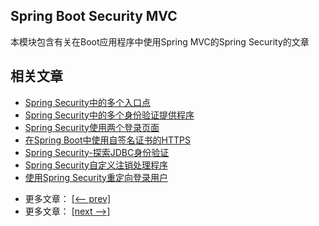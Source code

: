 ## Spring Boot Security MVC

本模块包含有关在Boot应用程序中使用Spring MVC的Spring Security的文章

## 相关文章

+ [Spring Security中的多个入口点](http://tu-yucheng.github.io/springsecurity/2023/05/17/spring-security-multiple-entry-points.html)
+ [Spring Security中的多个身份验证提供程序](http://tu-yucheng.github.io/springsecurity/2023/05/17/spring-security-multiple-auth-providers.html)
+ [Spring Security使用两个登录页面](http://tu-yucheng.github.io/springsecurity/2023/05/17/spring-security-two-login-pages.html)
+ [在Spring Boot中使用自签名证书的HTTPS](http://tu-yucheng.github.io/springsecurity/2023/05/17/spring-boot-https-self-signed-certificate.html)
+ [Spring Security-探索JDBC身份验证](http://tu-yucheng.github.io/springsecurity/2023/05/17/spring-security-jdbc-authentication.html)
+ [Spring Security自定义注销处理程序](http://tu-yucheng.github.io/springsecurity/2023/05/17/spring-security-custom-logout-handler.html)
+ [使用Spring Security重定向登录用户](http://tu-yucheng.github.io/springsecurity/2023/05/17/spring-security-redirect-logged-in.html)

- 更多文章： [[<-- prev]](../spring-security-web-boot-1/README.md)
- 更多文章： [[next -->]](../spring-security-web-boot-3/README.md)